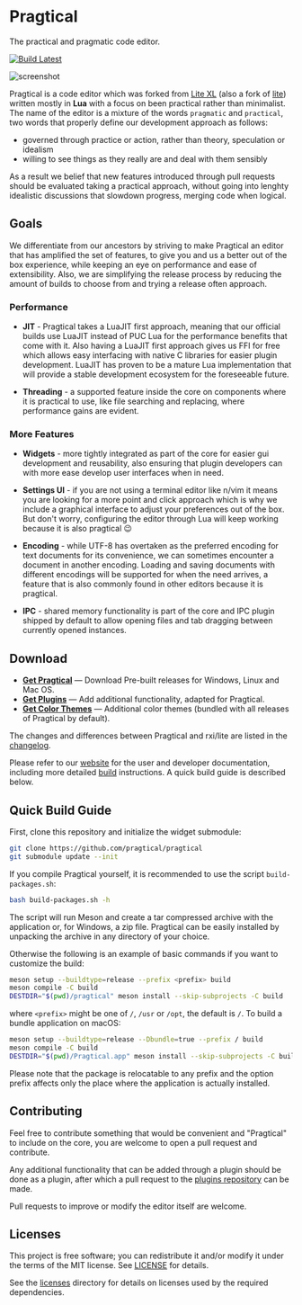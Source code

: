 # Pragtical

The practical and pragmatic code editor.

[![Build Latest]](https://github.com/pragtical/pragtical/actions/workflows/latest.yml)

![screenshot](https://pragtical.github.io/assets/img/editor.png)

Pragtical is a code editor which was forked from [Lite XL] (also a fork of [lite])
written mostly in **Lua** with a focus on been practical rather than minimalist.
The name of the editor is a mixture of the words `pragmatic` and `practical`,
two words that properly define our development approach as follows:

* governed through practice or action, rather than theory, speculation or idealism
* willing to see things as they really are and deal with them sensibly

As a result we belief that new features introduced through pull requests should
be evaluated taking a practical approach, without going into lenghty idealistic
discussions that slowdown progress, merging code when logical.

## Goals

We differentiate from our ancestors by striving to make Pragtical an editor
that has amplified the set of features, to give you and us a better out of the
box experience, while keeping an eye on performance and ease of extensibility.
Also, we are simplifying the release process by reducing the amount of builds
to choose from and trying a release often approach.

### Performance

* **JIT** - Pragtical takes a LuaJIT first approach, meaning that our official
builds use LuaJIT instead of PUC Lua for the performance benefits that come
with it. Also having a LuaJIT first approach gives us FFI for free which allows
easy interfacing with native C libraries for easier plugin development. LuaJIT
has proven to be a mature Lua implementation that will provide a stable
development ecosystem for the foreseeable future.

* **Threading** - a supported feature inside the core on components where it is
practical to use, like file searching and replacing, where performance gains are
evident.

### More Features

* **Widgets** - more tightly integrated as part of the core for easier gui
development and reusability, also ensuring that plugin developers can with
more ease develop user interfaces when in need.

* **Settings UI** - if you are not using a terminal editor like n/vim it means
you are looking for a more point and click approach which is why we include a
graphical interface to adjust your preferences out of the box. But don't
worry, configuring the editor through Lua will keep working because it is also
pragtical 😉

* **Encoding** - while UTF-8 has overtaken as the preferred encoding for text
documents for its convenience, we can sometimes encounter a document in another
encoding. Loading and saving documents with different encodings will be
supported for when the need arrives, a feature that is also commonly found in
other editors because it is pragtical.

* **IPC** - shared memory functionality is part of the core and IPC plugin
shipped by default to allow opening files and tab dragging between currently
opened instances.

## Download

* **[Get Pragtical]** — Download Pre-built releases for Windows, Linux and Mac OS.
* **[Get Plugins]** — Add additional functionality, adapted for Pragtical.
* **[Get Color Themes]** — Additional color themes (bundled with all releases
of Pragtical by default).

The changes and differences between Pragtical and rxi/lite are listed in the
[changelog].

Please refer to our [website] for the user and developer documentation,
including more detailed [build] instructions. A quick build guide is
described below.

## Quick Build Guide

First, clone this repository and initialize the widget submodule:

```sh
git clone https://github.com/pragtical/pragtical
git submodule update --init
```

If you compile Pragtical yourself, it is recommended to use the script
`build-packages.sh`:

```sh
bash build-packages.sh -h
```

The script will run Meson and create a tar compressed archive with the
application or, for Windows, a zip file. Pragtical can be easily installed
by unpacking the archive in any directory of your choice.

Otherwise the following is an example of basic commands if you want to customize
the build:

```sh
meson setup --buildtype=release --prefix <prefix> build
meson compile -C build
DESTDIR="$(pwd)/pragtical" meson install --skip-subprojects -C build
```

where `<prefix>` might be one of `/`, `/usr` or `/opt`, the default is `/`.
To build a bundle application on macOS:

```sh
meson setup --buildtype=release --Dbundle=true --prefix / build
meson compile -C build
DESTDIR="$(pwd)/Pragtical.app" meson install --skip-subprojects -C build
```

Please note that the package is relocatable to any prefix and the option prefix
affects only the place where the application is actually installed.

## Contributing

Feel free to contribute something that would be convenient and "Pragtical" to
include on the core, you are welcome to open a pull request and contribute.

Any additional functionality that can be added through a plugin should be done
as a plugin, after which a pull request to the [plugins repository]
can be made.

Pull requests to improve or modify the editor itself are welcome.

## Licenses

This project is free software; you can redistribute it and/or modify it under
the terms of the MIT license. See [LICENSE] for details.

See the [licenses] directory for details on licenses used by the required dependencies.


[Build Latest]:         https://github.com/pragtical/pragtical/actions/workflows/latest.yml/badge.svg
[Lite XL]:              https://github.com/lite-xl/lite-xl
[screenshot-dark]:      https://user-images.githubusercontent.com/433545/111063905-66943980-84b1-11eb-9040-3876f1133b20.png
[lite]:                 https://github.com/rxi/lite
[website]:              https://pragtical.github.io
[build]:                https://pragtical.github.io/documentation/build
[Get Pragtical]:        https://github.com/pragtical/pragtical/releases/latest
[Get Plugins]:          https://github.com/pragtical/plugins
[Get Color Themes]:     https://github.com/pragtical/colors
[plugins repository]:   https://github.com/pragtical/plugins
[changelog]:            https://github.com/pragtical/pragtical/blob/master/changelog.md
[LICENSE]:              LICENSE
[licenses]:             licenses/licenses.md
